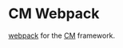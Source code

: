 CM Webpack
==========

[webpack][webpack] for the [CM][cm] framework.

 [webpack]: https://github.com/webpack/webpack
 [cm]: https://github.com/cargomedia/cm
